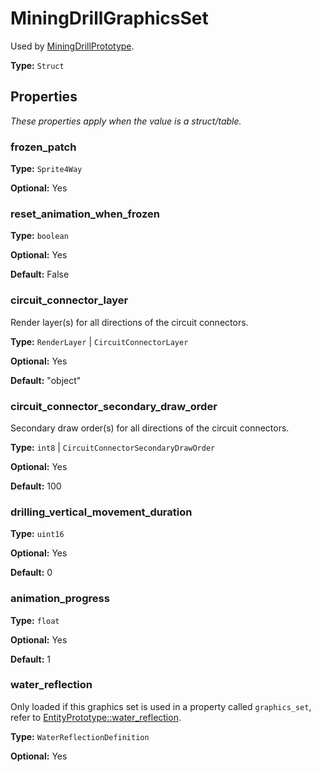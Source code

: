 # MiningDrillGraphicsSet

Used by [MiningDrillPrototype](prototype:MiningDrillPrototype).

**Type:** `Struct`

## Properties

*These properties apply when the value is a struct/table.*

### frozen_patch

**Type:** `Sprite4Way`

**Optional:** Yes

### reset_animation_when_frozen

**Type:** `boolean`

**Optional:** Yes

**Default:** False

### circuit_connector_layer

Render layer(s) for all directions of the circuit connectors.

**Type:** `RenderLayer` | `CircuitConnectorLayer`

**Optional:** Yes

**Default:** "object"

### circuit_connector_secondary_draw_order

Secondary draw order(s) for all directions of the circuit connectors.

**Type:** `int8` | `CircuitConnectorSecondaryDrawOrder`

**Optional:** Yes

**Default:** 100

### drilling_vertical_movement_duration

**Type:** `uint16`

**Optional:** Yes

**Default:** 0

### animation_progress

**Type:** `float`

**Optional:** Yes

**Default:** 1

### water_reflection

Only loaded if this graphics set is used in a property called `graphics_set`, refer to [EntityPrototype::water_reflection](prototype:EntityPrototype::water_reflection).

**Type:** `WaterReflectionDefinition`

**Optional:** Yes


